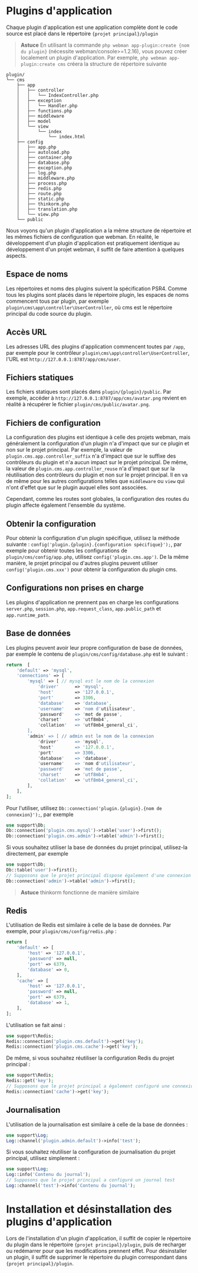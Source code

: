 # Plugins d'application
Chaque plugin d'application est une application complète dont le code source est placé dans le répertoire `{projet principal}/plugin`

> **Astuce**
> En utilisant la commande `php webman app-plugin:create {nom du plugin}` (nécessite webman/console>=1.2.16), vous pouvez créer localement un plugin d'application.
> Par exemple, `php webman app-plugin:create cms` créera la structure de répertoire suivante

```plaintext
plugin/
└── cms
    ├── app
    │   ├── controller
    │   │   └── IndexController.php
    │   ├── exception
    │   │   └── Handler.php
    │   ├── functions.php
    │   ├── middleware
    │   ├── model
    │   └── view
    │       └── index
    │           └── index.html
    ├── config
    │   ├── app.php
    │   ├── autoload.php
    │   ├── container.php
    │   ├── database.php
    │   ├── exception.php
    │   ├── log.php
    │   ├── middleware.php
    │   ├── process.php
    │   ├── redis.php
    │   ├── route.php
    │   ├── static.php
    │   ├── thinkorm.php
    │   ├── translation.php
    │   └── view.php
    └── public
```

Nous voyons qu'un plugin d'application a la même structure de répertoire et les mêmes fichiers de configuration que webman. En réalité, le développement d'un plugin d'application est pratiquement identique au développement d'un projet webman, il suffit de faire attention à quelques aspects.

## Espace de noms
Les répertoires et noms des plugins suivent la spécification PSR4. Comme tous les plugins sont placés dans le répertoire plugin, les espaces de noms commencent tous par plugin, par exemple `plugin\cms\app\controller\UserController`, où cms est le répertoire principal du code source du plugin.

## Accès URL
Les adresses URL des plugins d'application commencent toutes par `/app`, par exemple pour le contrôleur `plugin\cms\app\controller\UserController`, l'URL est `http://127.0.0.1:8787/app/cms/user`.

## Fichiers statiques
Les fichiers statiques sont placés dans `plugin/{plugin}/public`. Par exemple, accéder à `http://127.0.0.1:8787/app/cms/avatar.png` revient en réalité à récupérer le fichier `plugin/cms/public/avatar.png`.

## Fichiers de configuration
La configuration des plugins est identique à celle des projets webman, mais généralement la configuration d'un plugin n'a d'impact que sur ce plugin et non sur le projet principal.
Par exemple, la valeur de `plugin.cms.app.controller_suffix` n'a d'impact que sur le suffixe des contrôleurs du plugin et n'a aucun impact sur le projet principal.
De même, la valeur de `plugin.cms.app.controller_reuse` n'a d'impact que sur la réutilisation des contrôleurs du plugin et non sur le projet principal.
Il en va de même pour les autres configurations telles que `middleware` ou `view` qui n'ont d'effet que sur le plugin auquel elles sont associées.

Cependant, comme les routes sont globales, la configuration des routes du plugin affecte également l'ensemble du système.

## Obtenir la configuration
Pour obtenir la configuration d'un plugin spécifique, utilisez la méthode suivante : `config('plugin.{plugin}.{configuration spécifique}');`, par exemple pour obtenir toutes les configurations de `plugin/cms/config/app.php`, utilisez `config('plugin.cms.app')`.
De la même manière, le projet principal ou d'autres plugins peuvent utiliser `config('plugin.cms.xxx')` pour obtenir la configuration du plugin cms.

## Configurations non prises en charge
Les plugins d'application ne prennent pas en charge les configurations `server.php`, `session.php`, `app.request_class`, `app.public_path` et `app.runtime_path`.

## Base de données
Les plugins peuvent avoir leur propre configuration de base de données, par exemple le contenu de `plugin/cms/config/database.php` est le suivant :
```php
return  [
    'default' => 'mysql',
    'connections' => [
        'mysql' => [ // mysql est le nom de la connexion
            'driver'      => 'mysql',
            'host'        => '127.0.0.1',
            'port'        => 3306,
            'database'    => 'database',
            'username'    => 'nom d'utilisateur',
            'password'    => 'mot de passe',
            'charset'     => 'utf8mb4',
            'collation'   => 'utf8mb4_general_ci',
        ],
        'admin' => [ // admin est le nom de la connexion
            'driver'      => 'mysql',
            'host'        => '127.0.0.1',
            'port'        => 3306,
            'database'    => 'database',
            'username'    => 'nom d'utilisateur',
            'password'    => 'mot de passe',
            'charset'     => 'utf8mb4',
            'collation'   => 'utf8mb4_general_ci',
        ],
    ],
];
```
Pour l'utiliser, utilisez `Db::connection('plugin.{plugin}.{nom de connexion}');`, par exemple

```php
use support\Db;
Db::connection('plugin.cms.mysql')->table('user')->first();
Db::connection('plugin.cms.admin')->table('admin')->first();
```

Si vous souhaitez utiliser la base de données du projet principal, utilisez-la directement, par exemple

```php
use support\Db;
Db::table('user')->first();
// Supposons que le projet principal dispose également d'une connexion admin
Db::connection('admin')->table('admin')->first();
```
> **Astuce**
> thinkorm fonctionne de manière similaire

## Redis
L'utilisation de Redis est similaire à celle de la base de données. Par exemple, pour `plugin/cms/config/redis.php` :

```php
return [
    'default' => [
        'host' => '127.0.0.1',
        'password' => null,
        'port' => 6379,
        'database' => 0,
    ],
    'cache' => [
        'host' => '127.0.0.1',
        'password' => null,
        'port' => 6379,
        'database' => 1,
    ],
];
```
L'utilisation se fait ainsi :

```php
use support\Redis;
Redis::connection('plugin.cms.default')->get('key');
Redis::connection('plugin.cms.cache')->get('key');
```

De même, si vous souhaitez réutiliser la configuration Redis du projet principal :

```php
use support\Redis;
Redis::get('key');
// Supposons que le projet principal a également configuré une connexion cache
Redis::connection('cache')->get('key');
```

## Journalisation
L'utilisation de la journalisation est similaire à celle de la base de données :

```php
use support\Log;
Log::channel('plugin.admin.default')->info('test');
```

Si vous souhaitez réutiliser la configuration de journalisation du projet principal, utilisez simplement :

```php
use support\Log;
Log::info('Contenu du journal');
// Supposons que le projet principal a configuré un journal test
Log::channel('test')->info('Contenu du journal');
```

# Installation et désinstallation des plugins d'application
Lors de l'installation d'un plugin d'application, il suffit de copier le répertoire du plugin dans le répertoire `{projet principal}/plugin`, puis de recharger ou redémarrer pour que les modifications prennent effet.
Pour désinstaller un plugin, il suffit de supprimer le répertoire du plugin correspondant dans `{projet principal}/plugin`.
